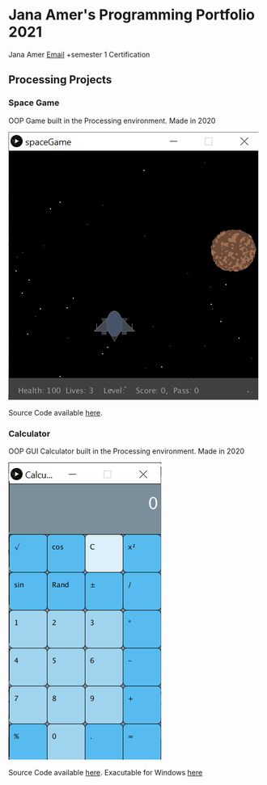 # Jana Amer's Programming Portfolio 2021
Jana Amer [Email](mailto:janaamer9686@granitesd.org)
+semester 1 Certification
 
## Processing Projects

### Space Game
OOP Game built in the Processing environment. Made in 2020

![Image of Space Game](https://github.com/JanaAmer/ProgrammingPortfolio1B/blob/gh-pages/images/SpaceGame.png?raw=true)

Source Code available [here](https://github.com/JanaAmer/ProgrammingPortfolio1B/tree/gh-pages/src/spaceGame).

### Calculator
OOP GUI Calculator built in the Processing environment. Made in 2020

![Image of Calculator](https://github.com/JanaAmer/ProgrammingPortfolio1B/blob/gh-pages/images/Calc.png?raw=true)

Source Code available [here](https://github.com/JanaAmer/ProgrammingPortfolio1B/tree/gh-pages/src/Calculator). Exacutable for Windows [here](https://github.com/JanaAmer/ProgrammingPortfolio1B/blob/gh-pages/src/Calculator/application.windows64.zip)

